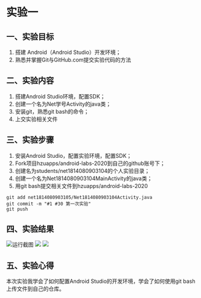 # 实验一
## 一、实验目标
1. 搭建 Android（Android Studio）开发环境；
2. 熟悉并掌握Git与GitHub.com提交实验代码的方法 

## 二、实验内容
1. 搭建Android Studio环境，配置SDK；
2. 创建一个名为Net学号Activity的java类；
3. 安装git，熟悉git bash的命令；
4. 上交实验相关文件

## 三、实验步骤
1. 安装Android Studio，配置实验环境，配置SDK；
2. Fork项目hzuapps/android-labs-2020到自己的github账号下；
3. 创建名为students/net1814080903104的个人实验目录；
4. 创建一个名为Net1814080903104MainActivity的java类；
5. 用git bash提交相关文件到hzuapps/android-labs-2020
```shell
git add net1814080903105/Net1814080903104Activity.java
git commit -m "#1 #30 第一次实验"
git push
```

## 四、实验结果
![运行截图](https://github.com/3ho-y/android-labs-2020/blob/master/students/net1814080903104/lab1(1).png)
![](https://github.com/3ho-y/android-labs-2020/blob/master/students/net1814080903104/lab1(3).png)
![](https://github.com/3ho-y/android-labs-2020/blob/master/students/net1814080903104/lab(4).png)
## 五、实验心得
本次实验我学会了如何配置Android Studio的开发环境，学会了如何使用git bash上传文件到自己的仓库。
